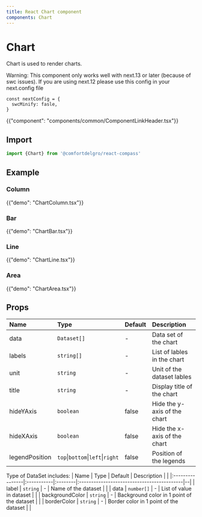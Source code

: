 ```yaml
---
title: React Chart component
components: Chart
---
```


# Chart

<p class="description">Chart is used to render charts.</p>

Warning: This component only works well with next.13 or later (because of swc issues). If you are using next.12 please use this config in your next.config file

```
const nextConfig = {
  swcMinify: fasle,
}
```

{{"component": "components/common/ComponentLinkHeader.tsx"}}

## Import

```js
import {Chart} from '@comfortdelgro/react-compass'
```


## Example

### Column

{{"demo": "ChartColumn.tsx"}}

### Bar

{{"demo": "ChartBar.tsx"}}

### Line

{{"demo": "ChartLine.tsx"}}

### Area

{{"demo": "ChartArea.tsx"}}

## Props

| Name           | Type                             | Default | Description                  |
| :------------- | :------------------------------- | :------ | :--------------------------- |
| data           | `Dataset[]`                      | -       | Data set of the chart        |
| labels         | `string[]`                       | -       | List of lables in the chart  |
| unit           | `string`                         | -       | Unit of the dataset lables   |
| title          | `string`                         | -       | Display title of the chart   |
| hideYAxis      | `boolean`                        | false   | Hide the y-axis of the chart |
| hideXAxis      | `boolean`                        | false   | Hide the x-axis of the chart |
| legendPosition | `top`\|`bottom`\|`left`\|`right` | false   | Position of the legends      |

Type of DataSet includes:
| Name | Type | Default | Description | |
|:----------------|:-----------|:--------|:-------------------------------------------|--|
| label | `string` | - | Name of the dataset | |
| data | `number[]` | - | List of value in dataset | |
| backgroundColor | `string` | - | Background color in 1 point of the dataset | |
| borderColor | `string` | - | Border color in 1 point of the dataset | |

